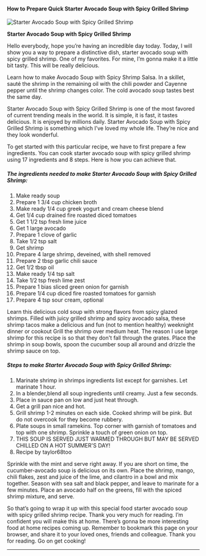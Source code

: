             

#### How to Prepare Quick Starter Avocado Soup with Spicy Grilled Shrimp

![Starter Avocado Soup with Spicy Grilled Shrimp](https://img-global.cpcdn.com/recipes/4568177975492608/751x532cq70/starter-avocado-soup-with-spicy-grilled-shrimp-recipe-main-photo.jpg)

**Starter Avocado Soup with Spicy Grilled Shrimp**

Hello everybody, hope you’re having an incredible day today. Today, I will show you a way to prepare a distinctive dish, starter avocado soup with spicy grilled shrimp. One of my favorites. For mine, I’m gonna make it a little bit tasty. This will be really delicious.

Learn how to make Avocado Soup with Spicy Shrimp Salsa. In a skillet, sauté the shrimp in the remaining oil with the chili powder and Cayenne pepper until the shrimp changes color. The cold avocado soup tastes best the same day.

Starter Avocado Soup with Spicy Grilled Shrimp is one of the most favored of current trending meals in the world. It is simple, it is fast, it tastes delicious. It is enjoyed by millions daily. Starter Avocado Soup with Spicy Grilled Shrimp is something which I’ve loved my whole life. They’re nice and they look wonderful.

To get started with this particular recipe, we have to first prepare a few ingredients. You can cook starter avocado soup with spicy grilled shrimp using 17 ingredients and 8 steps. Here is how you can achieve that.

##### The ingredients needed to make Starter Avocado Soup with Spicy Grilled Shrimp:

1.  Make ready soup
2.  Prepare 1 3/4 cup chicken broth
3.  Make ready 1/4 cup greek yogurt and cream cheese blend
4.  Get 1/4 cup drained fire roasted diced tomatoes
5.  Get 1 1/2 tsp fresh lime juice
6.  Get 1 large avocado
7.  Prepare 1 clove of garlic
8.  Take 1/2 tsp salt
9.  Get shrimp
10.  Prepare 4 large shrimp, deveined, with shell removed
11.  Prepare 2 tbsp garlic chili sauce
12.  Get 1/2 tbsp oil
13.  Make ready 1/4 tsp salt
14.  Take 1/2 tsp fresh lime zest
15.  Prepare 1 bias sliced green onion for garnish
16.  Prepare 1/4 cup diced fire roasted tomatoes for garnish
17.  Prepare 4 tsp sour cream, optional

Learn this delicious cold soup with strong flavors from spicy glazed shrimps. Filled with juicy grilled shrimp and spicy avocado salsa, these shrimp tacos make a delicious and fun (not to mention healthy) weeknight dinner or cookout Grill the shrimp over medium heat. The reason I use large shrimp for this recipe is so that they don't fall through the grates. Place the shrimp in soup bowls, spoon the cucumber soup all around and drizzle the shrimp sauce on top.

##### Steps to make Starter Avocado Soup with Spicy Grilled Shrimp:

1.  Marinate shrimp in shrimps ingredients list except for garnishes. Let marinate 1 hour.
2.  In a blender,blend all soup ingredients until creamy. Just a few seconds.
3.  Place in sauce pan on low and just heat through.
4.  Get a grill pan nice and hot.
5.  Grill shrimp 1-2 minutes on each side. Cooked shrimp will be pink. But do not overcook for they become rubbery.
6.  Plate soups in small ramekins. Top corner with garnish of tomatoes and top with one shrimp. Sprinkle a touch of green onion on top.
7.  THIS SOUP IS SERVED JUST WARMED THROUGH BUT MAY BE SERVED CHILLED ON A HOT SUMMER'S DAY!
8.  Recipe by taylor68too

Sprinkle with the mint and serve right away. If you are short on time, the cucumber-avocado soup is delicious on its own. Place the shrimp, mango, chili flakes, zest and juice of the lime, and cilantro in a bowl and mix together. Season with sea salt and black pepper, and leave to marinate for a few minutes. Place an avocado half on the greens, fill with the spiced shrimp mixture, and serve.

So that’s going to wrap it up with this special food starter avocado soup with spicy grilled shrimp recipe. Thank you very much for reading. I’m confident you will make this at home. There’s gonna be more interesting food at home recipes coming up. Remember to bookmark this page on your browser, and share it to your loved ones, friends and colleague. Thank you for reading. Go on get cooking!

* * *